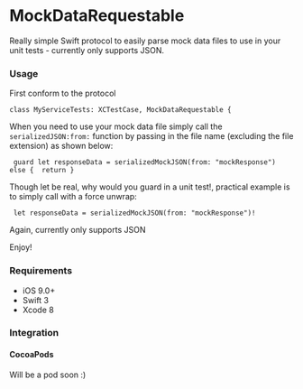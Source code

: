# MockDataRequestable
Really simple Swift protocol to easily parse mock data files to use in your unit tests - currently only supports JSON.

### Usage

First conform to the protocol

```
class MyServiceTests: XCTestCase, MockDataRequestable {
```

When you need to use your mock data file simply call the ```serializedJSON:from:``` function by passing in the file name (excluding the file extension) as shown below:

```
 guard let responseData = serializedMockJSON(from: "mockResponse") else {  return }
```

Though let be real, why would you guard in a unit test!, practical example is to simply call with a force unwrap:

```
 let responseData = serializedMockJSON(from: "mockResponse")!
```

Again, currently only supports JSON

Enjoy!

### Requirements

- iOS 9.0+
- Swift 3
- Xcode 8

### Integration

#### CocoaPods

Will be a pod soon :)
